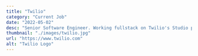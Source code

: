 ```yaml
---
title: "Twilio"
category: "Current Job"
date: "2022-05-02"
desc: "Senior Software Engineer. Working fullstack on Twilio's Studio product using Java, DynamoDB, MySql, Kafka, and Typescript (React)."
thumbnail: "./images/twilio.jpg"
url: "https://www.twilio.com"
alt: "Twilio Logo"
---
```

